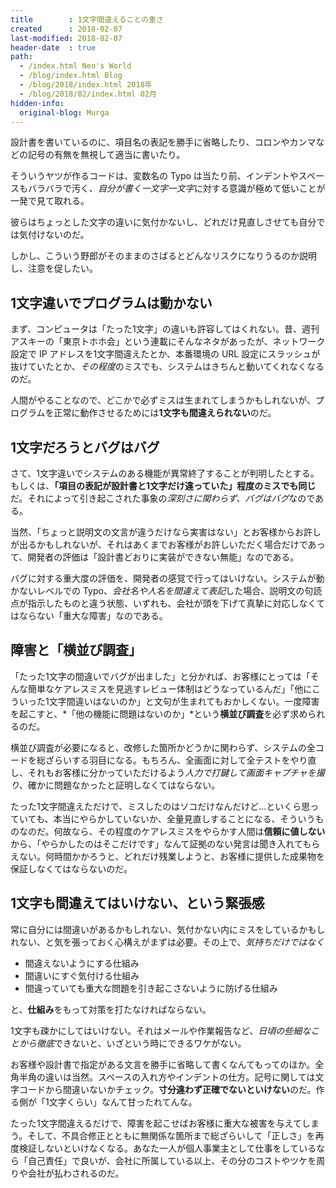 ```yaml
---
title        : 1文字間違えることの重さ
created      : 2018-02-07
last-modified: 2018-02-07
header-date  : true
path:
  - /index.html Neo's World
  - /blog/index.html Blog
  - /blog/2018/index.html 2018年
  - /blog/2018/02/index.html 02月
hidden-info:
  original-blog: Murga
---
```


設計書を書いているのに、項目名の表記を勝手に省略したり、コロンやカンマなどの記号の有無を無視して適当に書いたり。

そういうヤツが作るコードは、変数名の Typo は当たり前、インデントやスペースもバラバラで汚く、*自分が書く一文字一文字*に対する意識が極めて低いことが一発で見て取れる。

彼らはちょっとした文字の違いに気付かないし、どれだけ見直しさせても自分では気付けないのだ。

しかし、こういう野郎がそのままのさばるとどんなリスクになりうるのか説明し、注意を促したい。

## 1文字違いでプログラムは動かない

まず、コンピュータは「たった1文字」の違いも許容してはくれない。昔、週刊アスキーの「東京トホホ会」という連載にそんなネタがあったが、ネットワーク設定で IP アドレスを1文字間違えたとか、本番環境の URL 設定にスラッシュが抜けていたとか、*その程度*のミスでも、システムはきちんと動いてくれなくなるのだ。

人間がやることなので、どこかで必ずミスは生まれてしまうかもしれないが、プログラムを正常に動作させるためには**1文字も間違えられない**のだ。

## 1文字だろうとバグはバグ

さて、1文字違いでシステムのある機能が異常終了することが判明したとする。もしくは、**「項目の表記が設計書と1文字だけ違っていた」程度のミスでも同じ**だ。それによって引き起こされた事象の*深刻さに関わらず、バグはバグ*なのである。

当然、「ちょっと説明文の文言が違うだけなら実害はない」とお客様からお許しが出るかもしれないが、それはあくまでお客様がお許しいただく場合だけであって、開発者の評価は「設計書どおりに実装ができない無能」なのである。

バグに対する重大度の評価を、開発者の感覚で行ってはいけない。システムが動かないレベルでの Typo、*会社名や人名を間違えて表記*した場合、説明文の句読点が指示したものと違う状態、いずれも、会社が頭を下げて真摯に対応しなくてはならない「重大な障害」なのである。

## 障害と「横並び調査」

「たった1文字の間違いでバグが出ました」と分かれば、お客様にとっては「そんな簡単なケアレスミスを見逃すレビュー体制はどうなっているんだ」「他にこういった1文字間違いはないのか」と文句が生まれてもおかしくない。一度障害を起こすと、*「他の機能に問題はないのか」*という**横並び調査**を必ず求められるのだ。

横並び調査が必要になると、改修した箇所かどうかに関わらず、システムの全コードを総ざらいする羽目になる。もちろん、全画面に対して全テストをやり直し、それもお客様に分かっていただけるよう*人力で打鍵して画面キャプチャを撮り*、確かに問題なかったと証明しなくてはならない。

たった1文字間違えただけで、ミスしたのはソコだけなんだけど…といくら思っていても、本当にやらかしていないか、全量見直しすることになる、そういうものなのだ。何故なら、その程度のケアレスミスをやらかす人間は**信頼に値しない**から、「やらかしたのはそこだけです」なんて証拠のない発言は聞き入れてもらえない。何時間かかろうと、どれだけ残業しようと、お客様に提供した成果物を保証しなくてはならないのだ。

## 1文字も間違えてはいけない、という緊張感

常に自分には間違いがあるかもしれない、気付かない内にミスをしているかもしれない、と気を張っておく心構えがまずは必要。その上で、*気持ちだけではなく*

- 間違えないようにする仕組み
- 間違いにすぐ気付ける仕組み
- 間違っていても重大な問題を引き起こさないように防げる仕組み

と、**仕組み**をもって対策を打たなければならない。

1文字も疎かにしてはいけない。それはメールや作業報告など、*日頃の些細なことから徹底*できないと、いざという時にできるワケがない。

お客様や設計書で指定がある文言を勝手に省略して書くなんてもってのほか。全角半角の違いは当然。スペースの入れ方やインデントの仕方。記号に関しては文字コードから間違いないかチェック。**寸分違わず正確でないといけない**のだ。作る側が「1文字くらい」なんて甘ったれてんな。

たった1文字間違えるだけで、障害を起こせばお客様に重大な被害を与えてしまう。そして、不具合修正とともに無関係な箇所まで総ざらいして「正しさ」を再度検証しないといけなくなる。あなた一人が個人事業主として仕事をしているなら「自己責任」で良いが、会社に所属している以上、その分のコストやツケを周りや会社が払わされるのだ。
